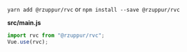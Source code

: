 `yarn add @rzuppur/rvc` or `npm install --save @rzuppur/rvc`


**src/main.js**
```javascript
import rvc from "@rzuppur/rvc";
Vue.use(rvc);
```
